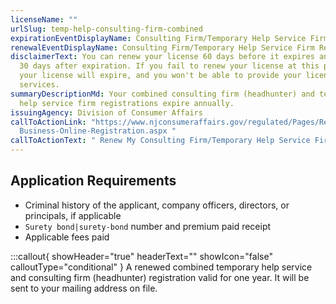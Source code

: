 ```yaml
---
licenseName: ""
urlSlug: temp-help-consulting-firm-combined
expirationEventDisplayName: Consulting Firm/Temporary Help Service Firm Expiration
renewalEventDisplayName: Consulting Firm/Temporary Help Service Firm Renewal Deadline
disclaimerText: You can renew your license 60 days before it expires and up to
  30 days after expiration. If you fail to renew your license at this point,
  your license will expire, and you won't be able to provide your licensed
  services.
summaryDescriptionMd: Your combined consulting firm (headhunter) and temporary
  help service firm registrations expire annually.
issuingAgency: Division of Consumer Affairs
callToActionLink: "https://www.njconsumeraffairs.gov/regulated/Pages/Regulated-\
  Business-Online-Registration.aspx "
callToActionText: " Renew My Consulting Firm/Temporary Help Service Firm"
---
```


## Application Requirements

- Criminal history of the applicant, company officers, directors, or principals, if applicable
- `Surety bond|surety-bond` number and premium paid receipt
- Applicable fees paid

:::callout{ showHeader="true" headerText="" showIcon="false" calloutType="conditional" }
A renewed combined temporary help service and consulting firm (headhunter) registration valid for one year. It will be sent to your mailing address on file.
